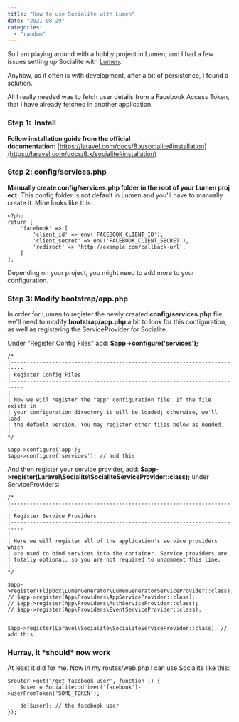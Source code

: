 ```yaml
---
title: "How to use Socialite with Lumen"
date: "2021-08-29"
categories: 
  - "random"
---
```


So I am playing around with a hobby project in Lumen, and I had a few issues setting up Socialite with [Lumen](https://lumen.laravel.com/).

Anyhow, as it often is with development, after a bit of persistence, I found a solution.

All I really needed was to fetch user details from a Facebook Access Token, that I have already fetched in another application.

### Step 1:  Install

**Follow installation guide from the official documentation:** [https://laravel.com/docs/8.x/socialite#installation](https://laravel.com/docs/8.x/socialite#installation)

### Step 2: config/services.php

**Manually create config/services.php folder in the root of your Lumen project.** This config folder is not default in Lumen and you'll have to manually create it. Mine looks like this:

```
<?php
return [
    'facebook' => [
        'client_id' => env('FACEBOOK_CLIENT_ID'),
        'client_secret' => env('FACEBOOK_CLIENT_SECRET'),
        'redirect' => 'http://example.com/callback-url',
    ]
];
```

Depending on your project, you might need to add more to your configuration.

### Step 3: Modify bootstrap/app.php

In order for Lumen to register the newly created **config/services.php** file, we'll need to modify **bootstrap/app.php** a bit to look for this configuration, as well as registering the ServiceProvider for Socialite.

Under "Register Config Files" add: **$app->configure('services');**

```
/*
|--------------------------------------------------------------------------
| Register Config Files
|--------------------------------------------------------------------------
|
| Now we will register the "app" configuration file. If the file exists in
| your configuration directory it will be loaded; otherwise, we'll load
| the default version. You may register other files below as needed.
|
*/

$app->configure('app');
$app->configure('services'); // add this
```

And then register your service provider, add: **$app->register(Laravel\\Socialite\\SocialiteServiceProvider::class);** under ServiceProviders:

```
/*
|--------------------------------------------------------------------------
| Register Service Providers
|--------------------------------------------------------------------------
|
| Here we will register all of the application's service providers which
| are used to bind services into the container. Service providers are
| totally optional, so you are not required to uncomment this line.
|
*/

$app->register(Flipbox\LumenGenerator\LumenGeneratorServiceProvider::class);
// $app->register(App\Providers\AppServiceProvider::class);
// $app->register(App\Providers\AuthServiceProvider::class);
// $app->register(App\Providers\EventServiceProvider::class);


$app->register(Laravel\Socialite\SocialiteServiceProvider::class); // add this
```

### Hurray, it \*should\* now work

At least it did for me. Now in my routes/web.php I can use Socialite like this:

```
$router->get('/get-facebook-user', function () {
    $user = Socialite::driver('facebook')->userFromToken('SOME_TOKEN');

    dd($user); // the facebook user
});
```
